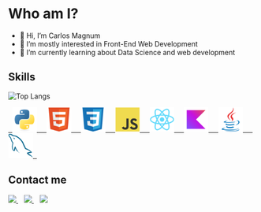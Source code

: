 # Who am I?
- 👋 Hi, I’m Carlos Magnum
- 👀 I’m mostly interested in Front-End Web Development
- 🌱 I’m currently learning about Data Science and web development

## Skills
![Top Langs](https://github-readme-stats-git-masterrstaa-rickstaa.vercel.app/api/top-langs/?username=camagnum&bg_color=000&border_color=EE3333&title_color=EE3333&text_color=FFF)

<a href = "https://www.github.com/camagnum">
  <div style="display=inline">
    &nbsp;&nbsp;<img alt="Magnum-Python" src="https://raw.githubusercontent.com/devicons/devicon/master/icons/python/python-original.svg" style="max-width: 100%;" width="50" height="50" />&nbsp;&nbsp;
    &nbsp;&nbsp;<img alt="Magnum-HTML" src="https://github.com/devicons/devicon/blob/master/icons/html5/html5-original.svg" style="max-width: 100%;" width="50" height="50" />&nbsp;&nbsp;
    &nbsp;&nbsp;<img alt="Magnum-CSS" src="https://github.com/devicons/devicon/blob/master/icons/css3/css3-original.svg" style="max-width: 100%;" width="50" height="50" />&nbsp;&nbsp;
    &nbsp;&nbsp;<img alt="Magnum-JS" src="https://github.com/devicons/devicon/blob/master/icons/javascript/javascript-original.svg" style="max-width: 100%;" width="50" height="50" />&nbsp;&nbsp;
    &nbsp;&nbsp;<img alt="Magnum-ReactJS" src="https://raw.githubusercontent.com/devicons/devicon/master/icons/react/react-original.svg" style="max-width: 100%;" width="50" height="50" />&nbsp;&nbsp;
    &nbsp;&nbsp;<img alt="Magnum-Kotlin" src="https://github.com/devicons/devicon/blob/master/icons/kotlin/kotlin-original.svg" style="max-width: 100%;" width="50" height="50" />&nbsp;&nbsp;
    &nbsp;&nbsp;<img alt="Magnum-Java" src="https://github.com/devicons/devicon/blob/master/icons/java/java-original.svg" style="max-width: 100%;" width="50" height="50" />&nbsp;&nbsp;
    &nbsp;&nbsp;<img alt="Magnum-MySQL" src="https://github.com/devicons/devicon/blob/master/icons/mysql/mysql-original.svg" style="max-width: 100%;" width="50" height="50" />&nbsp;&nbsp;
  </div
  <h2 dir="auto"></h2>
</a>

## Contact me
<div>
  <a href="https://www.github.com/camagnum">
    <img src="https://img.shields.io/badge/github-%23121011.svg?style=for-the-badge&amp" />
  </a>&nbsp;&nbsp;
  <a href="mailto:magnumbenevides@gmail.com">
    <img src ="https://img.shields.io/badge/Gmail-D14836?style=for-the-badge&logo=gmail&logoColor=white" />
  </a>&nbsp;&nbsp;
  <a href="https://linkedin.com/in/magnumbenevides">
    <img src="https://img.shields.io/badge/LinkedIn-0077B5?style=for-the-badge&logo=linkedin&logoColor=white"/>
  </a>
</div>
  
<!---
camagnum/camagnum is a ✨ special ✨ repository because its `README.md` (this file) appears on your GitHub profile.
You can click the Preview link to take a look at your changes.
--->
